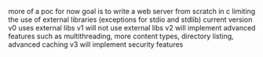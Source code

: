 
more of a poc for now
goal is to write a web server from scratch in c limiting the use of external libraries (exceptions for stdio and stdlib)
current version v0 uses external libs
v1 will not use external libs
v2 will implement advanced features such as multithreading, more content types, directory listing, advanced caching
v3 will implement security features


